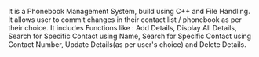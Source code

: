 It is a Phonebook Management System, build using C++ and File Handling.
It allows user to commit changes in their contact list / phonebook as per their choice. 
It includes Functions like : Add Details, Display All Details, Search for Specific Contact using Name, Search for Specific Contact using Contact Number, Update Details(as per user's choice) and Delete Details.
